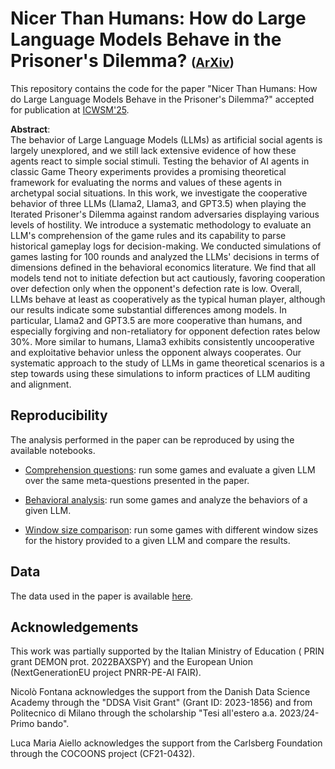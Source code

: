 
# Nicer Than Humans: How do Large Language Models Behave in the Prisoner's Dilemma? <span style="font-size: 0.7em;">([ArXiv](https://arxiv.org/abs/2406.13605))</span>

This repository contains the code for the paper "Nicer Than Humans: How do Large Language Models Behave in the Prisoner's Dilemma?" accepted for publication at [ICWSM'25](https://www.icwsm.org/2025/index.html).

**Abstract**:\
The behavior of Large Language Models (LLMs) as artificial social agents is largely unexplored, and we still lack extensive evidence of how these agents react to simple social stimuli. Testing the behavior of AI agents in classic Game Theory experiments provides a promising theoretical framework for evaluating the norms and values of these agents in archetypal social situations. In this work, we investigate the cooperative behavior of three LLMs (Llama2, Llama3, and GPT3.5) when playing the Iterated Prisoner's Dilemma against random adversaries displaying various levels of hostility. We introduce a systematic methodology to evaluate an LLM's comprehension of the game rules and its capability to parse historical gameplay logs for decision-making. We conducted simulations of games lasting for 100 rounds and analyzed the LLMs' decisions in terms of dimensions defined in the behavioral economics literature. We find that all models tend not to initiate defection but act cautiously, favoring cooperation over defection only when the opponent's defection rate is low. Overall, LLMs behave at least as cooperatively as the typical human player, although our results indicate some substantial differences among models. In particular, Llama2 and GPT3.5 are more cooperative than humans, and especially forgiving and non-retaliatory for opponent defection rates below 30%. More similar to humans, Llama3 exhibits consistently uncooperative and exploitative behavior unless the opponent always cooperates. Our systematic approach to the study of LLMs in game theoretical scenarios is a step towards using these simulations to inform practices of LLM auditing and alignment.

## Reproducibility
The analysis performed in the paper can be reproduced by using the available notebooks.
* [Comprehension questions](https://github.com/NicoloFontana/nicer_than_humans_icwsm25/blob/master/1_comprehension_questions_evaluation.ipynb): run some games and evaluate a given LLM over the same meta-questions presented in the paper.


* [Behavioral analysis](https://github.com/NicoloFontana/nicer_than_humans_icwsm25/blob/master/2_behavioral_analysis.ipynb): run some games and analyze the behaviors of a given LLM.


* [Window size comparison](https://github.com/NicoloFontana/nicer_than_humans_icwsm25/blob/master/window_size_comparison.ipynb): run some games with different window sizes for the history provided to a given LLM and compare the results.

## Data
The data used in the paper is available [here](https://github.com/NicoloFontana/nicer_than_humans_icwsm25/tree/master/relevant_runs_copies).

## Acknowledgements
This work was partially supported by the Italian Ministry of Education ( PRIN grant DEMON prot. 2022BAXSPY) and the European Union (NextGenerationEU project PNRR-PE-AI FAIR).

Nicolò Fontana acknowledges the support from the Danish Data Science Academy through the "DDSA Visit Grant" (Grant ID: 2023-1856) and from Politecnico di Milano through the scholarship "Tesi all'estero a.a. 2023/24-Primo bando".

Luca Maria Aiello acknowledges the support from the Carlsberg Foundation through the COCOONS project (CF21-0432).
